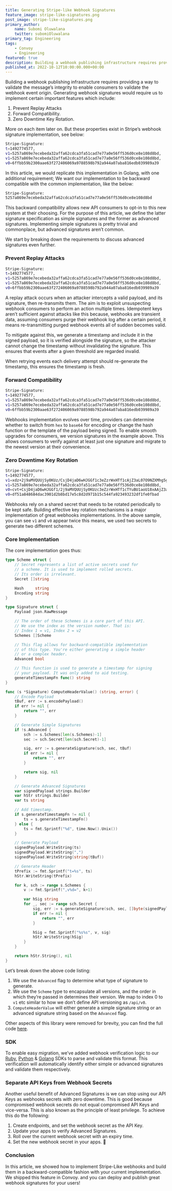 ```yaml
---
title: Generating Stripe-like Webhook Signatures
feature_image: stripe-like-signatures.png
post_image: stripe-like-signatures.png
primary_author:
    name: Subomi Oluwalana
    twitter: subomiOluwalana
primary_tag: Engineering
tags:
    - Convoy
    - Engineering
featured: true
description: Building a webhook publishing infrastructure requires providing a way to validate the message’s integrity to enable consumers to validate the webhook event origin. In this blog post, Subomi takes us through how Stripe-like signatures are generated.
published_at: 2022-10-12T10:00:00.000+00:00
---
```


Building a webhook publishing infrastructure requires providing a way to validate the message’s integrity to enable consumers to validate the webhook event origin. Generating webhook signatures would require us to implement certain important features which include:

1. Prevent Replay Attacks
2. Forward Compatibility.
3. Zero Downtime Key Rotation.

More on each item later on. But these properties exist in Stripe’s webhook signature implementation, see below:

```bash
Stripe-Signature:
t=1492774577,
v1=5257a869e7ecebeda32affa62cdca3fa51cad7e77a0e56ff536d0ce8e108d8bd,
v1=5257a869e7ecebeda32affa62cdca3fa51cad7e77a0e56ff536d0ce8e108d8bd,
v0=6ffbb59b2300aae63f272406069a9788598b792a944a07aba816edb039989a39
```

In this article, we would replicate this implementation in Golang, with one additional requirement; We want our implementation to be backward compatible with the common implementation, like the below:

```bash
Stripe-Signature: 
5257a869e7ecebeda32affa62cdca3fa51cad7e77a0e56ff536d0ce8e108d8bd
```

This backward compatibility allows new API consumers to opt-in to this new system at their choosing. For the purpose of this article, we define the latter signature specification as simple signatures and the former as advanced signatures. Implementing simple signatures is pretty trivial and commonplace, but advanced signatures aren’t common.

We start by breaking down the requirements to discuss advanced signatures even further.

### Prevent Replay Attacks

```bash
Stripe-Signature:
t=1492774577,
v1=5257a869e7ecebeda32affa62cdca3fa51cad7e77a0e56ff536d0ce8e108d8bd,
v1=5257a869e7ecebeda32affa62cdca3fa51cad7e77a0e56ff536d0ce8e108d8bd,
v0=6ffbb59b2300aae63f272406069a9788598b792a944a07aba816edb039989a39
```

A replay attack occurs when an attacker intercepts a valid payload, and its signature, then re-transmits them. The aim is to exploit unsuspecting webhook consumers to perform an action multiple times. Idempotent keys aren’t sufficient against attacks like this because, webhooks are transient data, assuming consumers purge their webhook log after a certain period, it means re-transmitting purged webhook events all of sudden becomes valid. 

To mitigate against this, we generate a timestamp and include it in the signed payload, so it is verified alongside the signature, so the attacker cannot change the timestamp without invalidating the signature. This ensures that events after a given threshold are regarded invalid. 

When retrying events each delivery attempt should re-generate the timestamp, this ensures the timestamp is fresh.

### Forward Compatibility

```bash
Stripe-Signature:
t=1492774577,
v1=5257a869e7ecebeda32affa62cdca3fa51cad7e77a0e56ff536d0ce8e108d8bd,
v1=5257a869e7ecebeda32affa62cdca3fa51cad7e77a0e56ff536d0ce8e108d8bd,
v0=6ffbb59b2300aae63f272406069a9788598b792a944a07aba816edb039989a39
```

Webhooks implementation evolves over time, providers can determine whether to switch from `hex` to `base64` for encoding or change the hash function or the template of the payload being signed. To enable smooth upgrades for consumers, we version signatures in the example above. This allows consumers to verify against at least just one signature and migrate to the newest version at their convenience.

### Zero Downtime Key Rotation

```bash
Stripe-Signature:
t=1492774577,
v1=xdz+2j9aMVQUUjSy0KUz/CsjD4jaD6wHJGGf1c3eZzrWxHTf1cAjZ3aL07O9NZXMhg5gajfi+TYuBU1aoU18xA==,
v1=5257a869e7ecebeda32affa62cdca3fa51cad7e77a0e56ff536d0ce8e108d8bd,
v0=cvt+CsjD4jaD6wHJGGf1/2j9aMVQUUjSy0KUzc3eZzrWxHTf1cTYuBU1aoU18xAAjZ3aL07O9+NZXMhg5gajfi==
v0=df51a848684dac3901d2b8bd17e5c8d2d971b15c544fa923493232df1fe0fbad
```

Webhooks rely on a shared secret that needs to be rotated periodically to be kept safe. Building effective key rotation mechanisms is a major implementation of great webhooks implementations. In the above sample, you can see `v1` and `v0` appear twice this means, we used two secrets to generate two different schemes.

### Core Implementation

The core implementation goes thus:

```go
type Scheme struct {
	// Secret represents a list of active secrets used for
	// a scheme. It is used to implement rolled secrets.
	// Its order is irrelevant.
	Secret []string

	Hash     string
	Encoding string
}

type Signature struct {
	Payload json.RawMessage

	// The order of these Schemes is a core part of this API.
	// We use the index as the version number. That is:
	// Index 1 = v1, Index 2 = v2
	Schemes []Scheme

	// This flag allows for backward-compatible implementation
	// of this type. You're either generating a simple header
	// or a complex header.
	Advanced bool

	// This function is used to generate a timestamp for signing
	// your payload. It was only added to aid testing.
	generateTimestampFn func() string
}

func (s *Signature) ComputeHeaderValue() (string, error) {
	// Encode Payload
	tBuf, err := s.encodePayload()
	if err != nil {
		return "", err
	}

	// Generate Simple Signatures
	if !s.Advanced {
		sch := s.Schemes[len(s.Schemes)-1]
		sec := sch.Secret[len(sch.Secret)-1]

		sig, err := s.generateSignature(sch, sec, tBuf)
		if err != nil {
			return "", err
		}

		return sig, nil
	}

	// Generate Advanced Signatures
	var signedPayload strings.Builder
	var hStr strings.Builder
	var ts string

	// Add timestamp.
	if s.generateTimestampFn != nil {
		ts = s.generateTimestampFn()
	} else {
		ts = fmt.Sprintf("%d", time.Now().Unix())
	}

	// Generate Payload
	signedPayload.WriteString(ts)
	signedPayload.WriteString(",")
	signedPayload.WriteString(string(tBuf))

	// Generate Header
	tPrefix := fmt.Sprintf("t=%s", ts)
	hStr.WriteString(tPrefix)

	for k, sch := range s.Schemes {
		v := fmt.Sprintf(",v%d=", k+1)

		var hSig string
		for _, sec := range sch.Secret {
			sig, err := s.generateSignature(sch, sec, []byte(signedPayload.String()))
			if err != nil {
				return "", err
			}

			hSig = fmt.Sprintf("%s%s", v, sig)
			hStr.WriteString(hSig)
		}
	}

	return hStr.String(), nil
}
```

Let’s break down the above code listing:

1. We use the `Advanced` flag to determine what type of signature to generate.
2. We use the `Scheme` type to encapsulate all versions, and the order in which they’re passed in determines their version. We map to index 0 to `v1` etc similar to how we don’t define API versioning as `/api/v0`.
3. `ComputeHeaderValue` will either generate a simple signature string or an advanced signature string based on the `Advanced` flag.

Other aspects of this library were removed for brevity, you can find the full code [here](https://github.com/frain-dev/convoy/blob/main/pkg/signature/signature.go).

### SDK

To enable easy migration, we’ve added webhook verification logic to our [Ruby](https://github.com/frain-dev/convoy.rb), [Python](https://github.com/frain-dev/convoy-python) & [Golang](https://github.com/frain-dev/convoy-go) SDKs to parse and validate this format. This verification will automatically identify either simple or advanced signatures and validate them respectively. 

### Separate API Keys from Webhook Secrets

Another useful benefit of Advanced Signatures is we can stop using our API Keys as webhooks secrets with zero downtime. This is good because compromised webhook secrets do not equal compromised API Keys and vice-versa. This is also known as the principle of least privilege. To achieve this do the following: 

1. Create endpoints, and set the webhook secret as the API Key.
2. Update your apps to verify Advanced Signatures.
3. Roll over the current webhook secret with an expiry time. 
4. Set the new webhook secret in your apps. 🎉

### Conclusion

In this article, we showed how to implement Stripe-Like webhooks and build them in a backward-compatible fashion with your current implementation. We shipped this feature in Convoy. and you can deploy and publish great webhook signatures for your users!